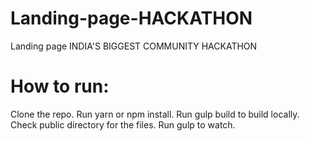 # Landing-page-HACKATHON

Landing page INDIA'S BIGGEST COMMUNITY HACKATHON

# How to run:

Clone the repo.
Run yarn or npm install.
Run gulp build to build locally. Check public directory for the files.
Run gulp to watch.
